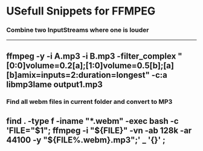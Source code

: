 # USefull Snippets for FFMPEG

### Combine two InputStreams where one is louder
---
ffmpeg -y -i A.mp3 -i B.mp3 -filter_complex "[0:0]volume=0.2[a];[1:0]volume=0.5[b];[a][b]amix=inputs=2:duration=longest" -c:a libmp3lame output1.mp3
---
### Find all webm files in current folder and convert to MP3
find . -type f -iname "*.webm" -exec bash -c 'FILE="$1"; ffmpeg -i "${FILE}" -vn -ab 128k -ar 44100 -y "${FILE%.webm}.mp3";' _ '{}' \;
---
